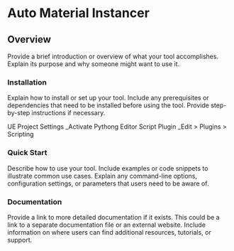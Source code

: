 # Auto Material Instancer

## Overview

Provide a brief introduction or overview of what your tool accomplishes. Explain its purpose and why someone might want to use it.

### Installation

Explain how to install or set up your tool. Include any prerequisites or dependencies that need to be installed before using the tool. Provide step-by-step instructions if necessary.

UE Project Settings
_Activate Pythong Editor Script Plugin
_Edit > Plugins > Scripting

### Quick Start

Describe how to use your tool. Include examples or code snippets to illustrate common use cases. Explain any command-line options, configuration settings, or parameters that users need to be aware of.


### Documentation

Provide a link to more detailed documentation if it exists. This could be a link to a separate documentation file or an external website. Include information on where users can find additional resources, tutorials, or support.

